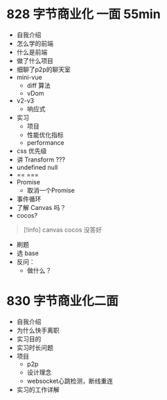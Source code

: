 # 828 字节商业化 一面 55min
- 自我介绍
- 怎么学的前端
- 什么是前端
- 做了什么项目
- 细聊了p2p的聊天室
- mini-vue 
	- diff 算法
	- vDom
- v2-v3
	- 响应式
- 实习
	- 项目
	- 性能优化指标
	- performance
- css 优先级
- 讲 Transform ???
- undefined null
- == === 
- Promise
	- 取消一个Promise
- 事件循环      
- 了解 Canvas 吗？
- cocos?
>[!info]
>canvas cocos 没答好

- 刷题
- 选 base
- 反问：
	- 做什么？

# 830 字节商业化二面

- 自我介绍
- 为什么快手离职
- 实习目的
- 实习时长问题
- 项目
	- p2p 
	- 设计理念
	- websocket心跳检测，断线重连
- 实习的工作详解